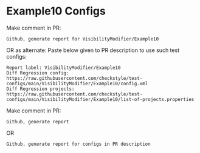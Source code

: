 # Example10 Configs
Make comment in PR:
```
Github, generate report for VisibilityModifier/Example10
```
OR as alternate:
Paste below given to PR description to use such test configs:
```
Report label: VisibilityModifier/Example10
Diff Regression config: https://raw.githubusercontent.com/checkstyle/test-configs/main/VisibilityModifier/Example10/config.xml
Diff Regression projects: https://raw.githubusercontent.com/checkstyle/test-configs/main/VisibilityModifier/Example10/list-of-projects.properties
```
Make comment in PR:
```
Github, generate report
```
OR
```
Github, generate report for configs in PR description
```
